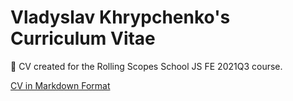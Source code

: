 # Vladyslav Khrypchenko's Curriculum Vitae
📝 CV created for the Rolling Scopes School JS FE 2021Q3 course. 

[CV in Markdown Format][markdown]

[markdown]: https://khrypchenko.github.io/rsschool-cv/cv